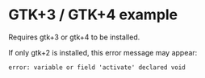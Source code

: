 # GTK+3 / GTK+4 example

Requires gtk+3 or gtk+4 to be installed.

If only gtk+2 is installed, this error message may appear:

    error: variable or field 'activate' declared void
